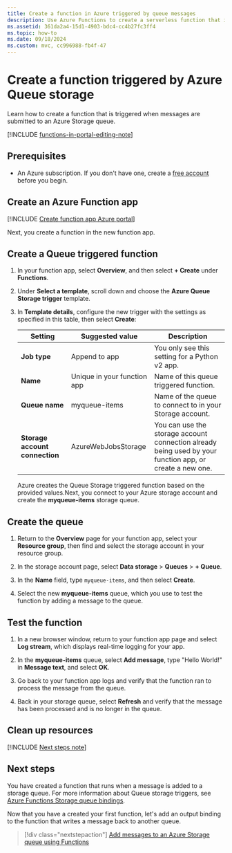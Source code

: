 ```yaml
---
title: Create a function in Azure triggered by queue messages 
description: Use Azure Functions to create a serverless function that is invoked by messages submitted to a queue in Azure.
ms.assetid: 361da2a4-15d1-4903-bdc4-cc4b27fc3ff4
ms.topic: how-to
ms.date: 09/18/2024
ms.custom: mvc, cc996988-fb4f-47
---
```

# Create a function triggered by Azure Queue storage

Learn how to create a function that is triggered when messages are submitted to an Azure Storage queue.

[!INCLUDE [functions-in-portal-editing-note](../../includes/functions-in-portal-editing-note.md)]

## Prerequisites

- An Azure subscription. If you don't have one, create a [free account](https://azure.microsoft.com/free/?WT.mc_id=A261C142F) before you begin.

## Create an Azure Function app

[!INCLUDE [Create function app Azure portal](../../includes/functions-create-function-app-portal.md)]

Next, you create a function in the new function app.

<a name="create-function"></a>

## Create a Queue triggered function

1. In your function app, select **Overview**, and then select **+ Create** under **Functions**.

1. Under **Select a template**, scroll down and choose the **Azure Queue Storage trigger** template.

1. In **Template details**, configure the new trigger with the settings as specified in this table, then select **Create**:

    | Setting | Suggested value | Description |
    |---|---|---|
    | **Job type** | Append to app | You only see this setting for a Python v2 app. | 
    | **Name** | Unique in your function app | Name of this queue triggered function. |
    | **Queue name**   | myqueue-items    | Name of the queue to connect to in your Storage account. |
    | **Storage account connection** | AzureWebJobsStorage | You can use the storage account connection already being used by your function app, or create a new one.  |    

    Azure creates the Queue Storage triggered function based on the provided values.Next, you connect to your Azure storage account and create the **myqueue-items** storage queue.

## Create the queue

1. Return to the **Overview** page for your function app, select your **Resource group**, then find and select the storage account in your resource group.

1. In the storage account page, select **Data storage** > **Queues** > **+ Queue**. 

1. In the **Name** field, type `myqueue-items`, and then select **Create**.

1. Select the new **myqueue-items** queue, which you use to test the function by adding a message to the queue.

## Test the function

1. In a new browser window, return to your function app page and select **Log stream**, which displays real-time logging for your app.
    
1. In the **myqueue-items** queue, select **Add message**, type "Hello World!" in **Message text**, and select **OK**.

1. Go back to your function app logs and verify that the function ran to process the message from the queue.

1. Back in your storage queue, select **Refresh** and verify that the message has been processed and is no longer in the queue.

## Clean up resources

[!INCLUDE [Next steps note](../../includes/functions-quickstart-cleanup.md)]

## Next steps

You have created a function that runs when a message is added to a storage queue. For more information about Queue storage triggers, see [Azure Functions Storage queue bindings](functions-bindings-storage-queue.md).

Now that you have a created your first function, let's add an output binding to the function that writes a message back to another queue.

> [!div class="nextstepaction"]
> [Add messages to an Azure Storage queue using Functions](functions-integrate-storage-queue-output-binding.md)
